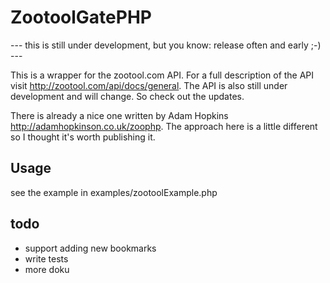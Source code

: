 ZootoolGatePHP
=============

--- this is still under development, but you know: release often and early ;-) ---

This is a wrapper for the zootool.com API. For a full description of the API visit
http://zootool.com/api/docs/general. The API is also still under development and
will change. So check out the updates.

There is already a nice one written by 
Adam Hopkins http://adamhopkinson.co.uk/zoophp. The approach here is a little different
so I thought it's worth publishing it. 

Usage
-----

see the example in examples/zootoolExample.php

todo
----
- support adding new bookmarks 
- write tests
- more doku


